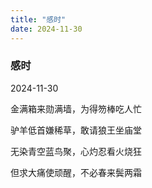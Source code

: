 ```yaml
---
title: "感时"
date: 2024-11-30
---
```

### 感时

2024-11-30

金满箱来勋满墙，为得笏棒吃人忙

驴羊低首嫌稀草，敢请狼王坐庙堂

无染青空蓝鸟聚，心灼忍看火烧狂

但求大痛使顽醒，不必春来鬓两霜
